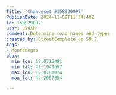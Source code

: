 ```yaml
---
Title: 'Changeset #158929092'
PublishDate: 2024-11-09T11:34:48Z
id: 158929092
user: L29Ah
comment: Determine road names and types
created_by: StreetComplete_ee 59.2
tags:
- Montenegro
bbox:
  min_lon: 19.0715481
  min_lat: 42.1949697
  max_lon: 19.0781024
  max_lat: 42.2007354

---
```

